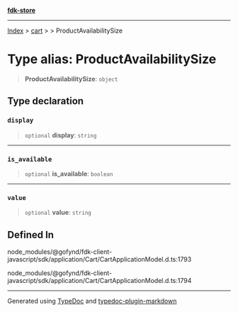[**fdk-store**](../../../README.md)
***

[Index](../../../API.md) > [cart](../../README.md) > [<internal>](../README.md) > ProductAvailabilitySize

# Type alias: ProductAvailabilitySize

> **ProductAvailabilitySize**: `object`

## Type declaration

### `display`

> `optional` **display**: `string`

***

### `is_available`

> `optional` **is\_available**: `boolean`

***

### `value`

> `optional` **value**: `string`

## Defined In

node\_modules/@gofynd/fdk-client-javascript/sdk/application/Cart/CartApplicationModel.d.ts:1793

node\_modules/@gofynd/fdk-client-javascript/sdk/application/Cart/CartApplicationModel.d.ts:1794

***
Generated using [TypeDoc](https://typedoc.org/) and [typedoc-plugin-markdown](https://www.npmjs.com/package/typedoc-plugin-markdown)
